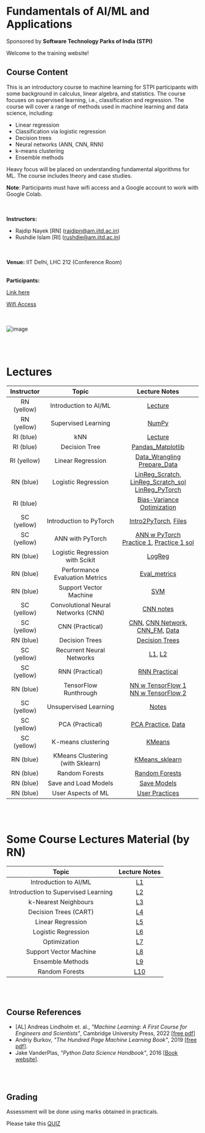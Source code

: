 # Fundamentals of AI/ML and Applications 
Sponsored by **Software Technology Parks of India (STPI)**


Welcome to the training website!

## Course Content
This is an introductory course to machine learning for STPI participants with some background in calculus, linear algebra, and statistics. The course focuses on supervised learning, i.e., classification and regression. The course will cover a range of methods used in machine learning and data science, including:
- Linear regression
- Classification via logistic regression
- Decision trees
- Neural networks (ANN, CNN, RNN)
- k-means clustering
- Ensemble methods

Heavy focus will be placed on understanding fundamental algorithms for ML.
The course includes theory and case studies. 

**Note**: Participants must have wifi access and a Google account to work with Google Colab.

<br> <br>
**Instructors:** 
* Rajdip Nayek [RN] (rajdipn@am.iitd.ac.in) 
* Rushdie Islam [RI] (rushdie@am.iitd.ac.in)                 

<br> <br>
**Venue:** IIT Delhi, LHC 212 (Conference Room)
<br> <br>

**Participants:** <br>

[Link here](https://docs.google.com/spreadsheets/d/1xkLnCM9qTsG5AlYkEy6qsFLdM_OUc5ae3enXBp5fuII/edit?usp=sharing)



[Wifi Access](stpi.pdf)

<br> <br>
![image](https://github.com/user-attachments/assets/3d7bc10c-f0fc-47a7-a265-19c8e36adefe)


<br> <br>
# Lectures

|Instructor| Topic | Lecture Notes | 
|:----------:|:------------------------------:|:------------------:|
|RN (yellow) | Introduction to AI/ML | [Lecture](Lectures/Lecture-1_cris.pdf) | 
|RN (yellow) | Supervised Learning | [NumPy](https://colab.research.google.com/drive/1MvKS3JogqtJHrBfzyFMOcOa0eVskMB4S#scrollTo=el7ocr07qte-) | 
|RI (blue) | kNN  | [Lecture](Lectures/Lecture-3_cris.pdf) | 
|RI (blue) | Decision Tree | [Pandas_Matplotlib](https://colab.research.google.com/drive/1sl88MXV_6cictN1vaSEd6J_82swB9zYt)|
|RI (yellow) | Linear Regression |  [Data_Wrangling](https://colab.research.google.com/drive/1QW4Gk6VcPnlSVXfMvwMTcI3OCNzmRQlC) <br> [Prepare_Data](https://colab.research.google.com/drive/19SYTvWptUBR4w7mKayzjJ1wtfTfLQpPY?usp=sharing) | 
|RN (blue) | Logistic Regression | [LinReg_Scratch](https://colab.research.google.com/drive/1OhVXsRUei6B_TLAoV84WuZ0yVIZDi1sH?usp=sharing), [LinReg_Scratch_sol](https://colab.research.google.com/drive/1s98smWAdOY0RFAMRgZRnT2y-9q0BIDDx?usp=sharing) <br> [LinReg_PyTorch](https://colab.research.google.com/drive/1POGb8tZGDawVLZTfoPUitchtVpxvFwgg?usp=sharing)|
|RI (blue) | | [Bias-Variance <br>  Optimization](https://csciitd-my.sharepoint.com/:p:/g/personal/souvik_iitd_ac_in/EYUdDY0-uH5MnUitD53gZVsB-U2AiRC1WQDJzRSmxQ3XUw?e=wiTLNm) |
|SC (yellow)| Introduction to PyTorch  | [Intro2PyTorch](https://colab.research.google.com/drive/1Bdp9V8ij5d05ayqqiAZ2gS7ZklhNaVVu?usp=sharing),  [Files](https://drive.google.com/drive/folders/1GNu-CsZp4jKPHGFHtkMne3FuDfDEzjrv)| 
|SC (yellow)| ANN with PyTorch  |[ANN w PyTorch](https://colab.research.google.com/drive/1TjU4ethtTMJoWTIoRMrVS3uRYgdqdhq2?usp=sharing) <br> [Practice 1](https://colab.research.google.com/drive/1JxyLjdVWHLEOhj5K56e9oaqOILmLczrO?usp=sharing), [Practice 1 sol](https://colab.research.google.com/drive/1pZI_TC-29z6QzDtDfJhKT_xsAenzTbuE?usp=sharing)|
|RN (blue) | Logistic Regression with Scikit | [LogReg](https://colab.research.google.com/drive/1sVmOl3VjgVEsK8JT_zA4IUBh695E4qsl?usp=sharing) |
|RN (blue) | Performance Evaluation Metrics |[Eval_metrics](https://colab.research.google.com/drive/1LK62xrDBv8MaATYxLms-_rZilR5XJ7qt?usp=sharing) |
|RN (blue) | Support Vector Machine | [SVM](https://colab.research.google.com/drive/1nn2uYXMzVHWEKHMEFqds-XKFyXNPOYBk?usp=sharing) | 
|SC (yellow)| Convolutional Neural Networks (CNN) | [CNN notes](https://csciitd-my.sharepoint.com/:p:/g/personal/souvik_iitd_ac_in/EcdPC_Pmf8dJqomRAKMeXtwBANfHNox9sXYC1kv-0SlwaQ?e=FjZgVQ) |
|SC (yellow)| CNN (Practical) | [CNN](https://colab.research.google.com/drive/1GF9bKOMGxWP6p7ELI1XYAOY2PtZfTl2o?usp=sharing), [CNN Network](https://colab.research.google.com/drive/1NFQKp0W_blRMD9GPU3C3KucIMVfFvRpc?usp=sharing), <br> [CNN_FM](https://colab.research.google.com/drive/1Lmz1eVtGgWFxF0c6nzBnetgAxrvhfWG-?usp=sharing), [Data](https://drive.google.com/drive/folders/1IKzr2Rit9nsmv07rFKTM1_ER5qyq9V7X?usp=sharing) |
|RN (blue) | Decision Trees | [Decision Trees](https://colab.research.google.com/drive/12KpMnlZsoteBc5ExGG35I2YWv5FfjCpv?usp=sharing) |
|SC (yellow) | Recurrent Neural Networks | [L1](Lectures/RNN.pdf), [L2](Lectures/RNN2.pdf) | 
|SC (yellow)| RNN (Practical) | [RNN Practical](https://colab.research.google.com/drive/17eq3gOED9ynqc0_aeWICdJ_VtJyaxWFF?usp=sharing)|
|RN (blue) | TensorFlow Runthrough | [NN w TensorFlow 1](https://colab.research.google.com/drive/1WDbMHWRRd6ejILj4YvTG3RMHgc-q2QeU?usp=sharing) <br> [NN w TensorFlow 2](https://colab.research.google.com/drive/11sHp_WrlRSnkig1JzszwKbbXhQ0dDWP3?usp=sharing) |
|SC (yellow)| Unsupervised Learning | [Notes](Lectures/USL.pdf)|
|SC (yellow)| PCA (Practical) | [PCA Practice](https://colab.research.google.com/github/redwankarimsony/PCA-from-Scratch-in-Python/blob/main/PCA_with_MNIST_Dataset.ipynb), [Data](https://drive.google.com/drive/folders/1eP6NPdwV5MYJY9xkjxo1tW024FodRU0X?usp=sharing)|
|SC (yellow)| K-means clustering | [KMeans](https://colab.research.google.com/drive/1B0wLi7ejfaKGr0QiuCFFUqq8e1udG5e5?usp=sharing)|
|RN (blue) | KMeans Clustering (with Sklearn) | [KMeans_sklearn](https://colab.research.google.com/drive/1naGl6oFhWhpvv5c0ManJdHmQcKFcoGgR?usp=sharing)|
|RN (blue) | Random Forests |[Random Forests](https://colab.research.google.com/drive/1BpZ3QEbbT8od9lbjEvhF9T7zAvFKy4Q8?usp=sharing) |
|RN (blue) | Save and Load Models | [Save Models](https://colab.research.google.com/drive/1WodtWy_jgKeP2Sr1DJ9ovnvrtzOC-ZRq?usp=sharing) | 
|RN (blue) | User Aspects of ML | [User Practices](Lectures/UserAspectsML.pdf)|

<br> <br>

# Some Course Lectures Material (by RN)

| Topic | Lecture Notes | 
|:--------------------------:|:------------------:|
| Introduction to AI/ML | [L1](Lectures/Intro2ML.pdf) | 
| Introduction to Supervised Learning | [L2](Lectures/Intro2Supervised.pdf)|
| k-Nearest Neighbours |  [L3](Lectures/kNN.pdf) | 
| Decision Trees (CART) | [L4](Lectures/DecisionTrees.pdf)|
| Linear Regression | [L5](Lectures/LinearRegression.pdf)|
| Logistic Regression | [L6](Lectures/LogisticRegression.pdf)|
| Optimization | [L7](Lectures/Parm_Opt.pdf) |
| Support Vector Machine| [L8](https://github.com/coursesAM/APL405W24/blob/6196cdf0a18eccf77b53ee45dfd6b3618ceba7fb/Lectures/Lecture18.pdf) |
| Ensemble Methods | [L9](Lectures/Ensembles.pdf) |
| Random Forests | [L10](Lectures/RF.pdf) |


<br> <br>

## Course References
* [AL] Andreas Lindholm et. al., *"Machine Learning: A First Course for Engineers and Scientists"*, Cambridge University Press, 2022 [[free pdf](http://smlbook.org/book/sml-book-draft-latest.pdf)]
* Andriy Burkov, *"The Hundred Page Machine Learning Book"*, 2019 [[free pdf](http://ema.cri-info.cm/wp-content/uploads/2019/07/2019BurkovTheHundred-pageMachineLearning.pdf)].
* Jake VanderPlas, *"Python Data Science Handbook"*, 2016 [[Book website](https://jakevdp.github.io/PythonDataScienceHandbook/index.html)].

<br> <br>

## Grading  
Assessment will be done using marks obtained in practicals.

Please take this [QUIZ](https://docs.google.com/forms/d/e/1FAIpQLSdv2T8HOpzwKQjwy6qjEEFYT0FRDVBE-5ns2en2352BHvXwsg/viewform?usp=sf_link)

